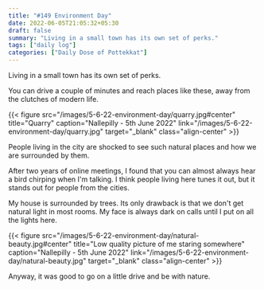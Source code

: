 ```yaml
---
title: "#149 Environment Day"
date: 2022-06-05T21:05:32+05:30
draft: false
summary: "Living in a small town has its own set of perks."
tags: ["daily log"]
categories: ["Daily Dose of Pottekkat"]
---
```


Living in a small town has its own set of perks.

You can drive a couple of minutes and reach places like these, away from the clutches of modern life.

{{< figure src="/images/5-6-22-environment-day/quarry.jpg#center" title="Quarry" caption="Nallepilly - 5th June 2022" link="/images/5-6-22-environment-day/quarry.jpg" target="_blank" class="align-center" >}}

People living in the city are shocked to see such natural places and how we are surrounded by them.

After two years of online meetings, I found that you can almost always hear a bird chirping when I'm talking. I think people living here tunes it out, but it stands out for people from the cities.

My house is surrounded by trees. Its only drawback is that we don't get natural light in most rooms. My face is always dark on calls until I put on all the lights here.

{{< figure src="/images/5-6-22-environment-day/natural-beauty.jpg#center" title="Low quality picture of me staring somewhere" caption="Nallepilly - 5th June 2022" link="/images/5-6-22-environment-day/natural-beauty.jpg" target="_blank" class="align-center" >}}

Anyway, it was good to go on a little drive and be with nature.
